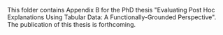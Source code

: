 This folder contains Appendix B for the PhD thesis "Evaluating Post Hoc Explanations Using Tabular Data: A Functionally-Grounded Perspective". The publication of this thesis is forthcoming.